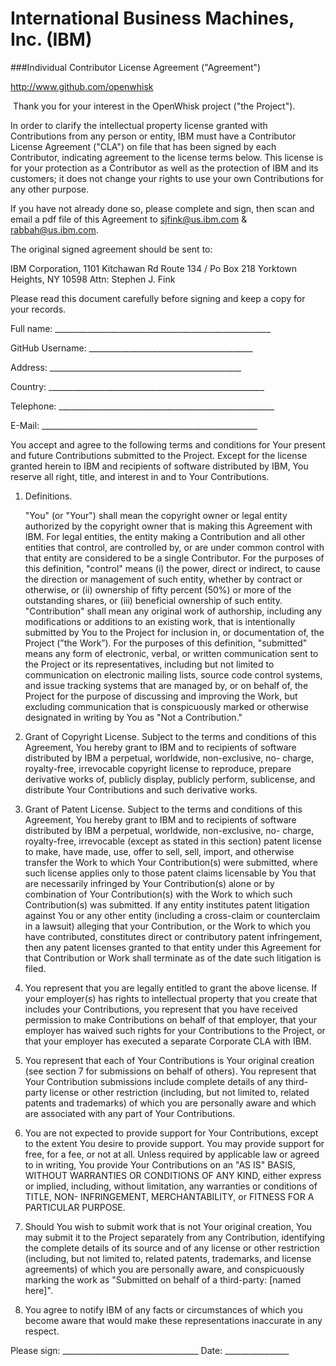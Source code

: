 # International Business Machines, Inc. (IBM)
###Individual Contributor License Agreement ("Agreement")
http://www.github.com/openwhisk

 Thank you for your interest in the OpenWhisk project ("the Project").
In order to clarify the intellectual property license granted with Contributions from any person or entity, IBM must have a Contributor License Agreement ("CLA") on file that has been signed by each Contributor, indicating agreement to the license terms below. This license is for your protection as a Contributor as well as the protection of IBM and its customers; it does not change your rights to use your own Contributions for any other purpose.
If you have not already done so, please complete and sign, then scan and email a pdf file of this Agreement to sjfink@us.ibm.com & rabbah@us.ibm.com.
The original signed agreement should be sent to:
IBM Corporation, 1101 Kitchawan Rd Route 134 / Po Box 218 Yorktown Heights, NY 10598 Attn: Stephen J. Fink
Please read this document carefully before signing andkeep a copy for your records.

  Full name: ______________________________________________________

  GitHub Username: _________________________________________

  Address: ________________________________________________

  Country:   ______________________________________________________

  Telephone: ______________________________________________________

  E-Mail:    ______________________________________________________

You accept and agree to the following terms andconditions for Your present and future Contributionssubmitted to the Project. Except for the licensegranted herein to IBM and recipients of softwaredistributed by IBM, You reserve all right, title, andinterest in and to Your Contributions.
1. Definitions.
	"You" (or "Your") shall mean the copyright owner or legal entity authorized by the copyright owner that is making this Agreement with IBM. For legal entities, the entity making a Contribution and all other entities that control, are controlled by, or are under common control with that entity are considered to be a singleContributor. For the purposes of this definition,"control" means (i) the power, direct or indirect, tocause the direction or management of such entity,whether by contract or otherwise, or (ii) ownership offifty percent (50%) or more of the outstanding shares,or (iii) beneficial ownership of such entity."Contribution" shall mean any original work of authorship, including any modifications or additions to an existing work, that is intentionally submitted by You to the Project for inclusion in, or documentation of, the Project (”the Work”). For the purposes of this definition, "submitted" means any form of electronic, verbal, or written communication sent to the Project or its representatives, including but not limited to communication on electronic mailing lists, source code control systems, and issue tracking systems that are managed by, or on behalf of, the Project for the purpose of discussing and improving the Work, but excluding communication that is conspicuously marked or otherwise designated in writing by You as "Not a Contribution."2. Grant of Copyright License. Subject to the terms and conditions of this Agreement, You hereby grant to IBM and to recipients of software distributed by IBM a perpetual, worldwide, non-exclusive, no- charge, royalty-free, irrevocable copyright
license to reproduce, prepare derivative works of, publicly display, publicly perform, sublicense, and distribute Your Contributions and such derivative works. 3. Grant of Patent License. Subject to the terms and conditions of this Agreement, You hereby grant to IBM and to recipients of software distributed by IBM a perpetual, worldwide, non-exclusive, no- charge, royalty-free, irrevocable (except as stated in this section) patent license to make, have made, use, offer to sell, sell, import, and otherwise transfer the Work to which Your Contribution(s) were submitted, where such license applies only to those patent claims licensable by You that are necessarily infringed by Your Contribution(s) alone or by combination of Your Contribution(s) with the Work to which such Contribution(s) was submitted. If any entity institutes patent litigation against You or any other entity (including a cross-claim or counterclaim in a lawsuit) alleging that your Contribution, or the Work to which you have contributed, constitutes direct or contributory patent infringement, then any patent licenses granted to that entity under this Agreement for that Contribution or Work shall terminate as of the date such litigation is filed. 4. You represent that you are legally entitled to grant the above license. If your employer(s) has rights to intellectual property that you create that includes your Contributions, you represent that you have received permission to make Contributions on behalf of that employer, that your employer has waived such rights for your Contributions to the Project, or that your employer has executed a separate Corporate CLA with IBM. 5. You represent that each of Your Contributions is Your original creation (see section 7 for submissions on behalf of others). You 
represent that Your Contribution submissions include complete details of any third-party license or other restriction (including, but not limited to, related patents and trademarks) of which you are personally aware and which are associated with any part of Your Contributions.6. You are not expected to provide support for Your Contributions, except to the extent You desire to provide support. You may provide support for free, for a fee, or not at all. Unless required by applicable law or agreed to in writing, You provide Your Contributions on an "AS IS" BASIS, WITHOUT WARRANTIES OR CONDITIONS OF ANY KIND, either express or implied, including, without limitation, any warranties or conditions of TITLE, NON- INFRINGEMENT, MERCHANTABILITY, or FITNESS FOR A PARTICULAR PURPOSE. 7. Should You wish to submit work that is not Your original creation, You may submit it to the Project separately from any Contribution, identifying the complete details of its source and of any license or other restriction (including, but not limited to, related patents, trademarks, and license agreements) of which you are personally aware, and conspicuously marking the work as "Submitted on behalf of a third-party: [named here]". 8. You agree to notify IBM of any facts or circumstances of which you become aware that would make these representations inaccurate in any respect.

Please sign: __________________________________ Date: ________________
